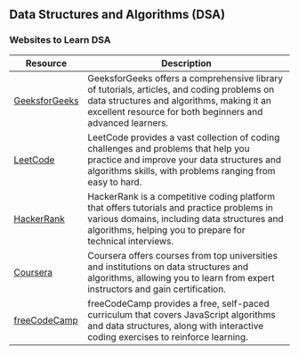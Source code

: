 ## Data Structures and Algorithms (DSA)

### Websites to Learn DSA

| Resource | Description |
|----------|-------------|
| [GeeksforGeeks](https://www.geeksforgeeks.org/data-structures/) | GeeksforGeeks offers a comprehensive library of tutorials, articles, and coding problems on data structures and algorithms, making it an excellent resource for both beginners and advanced learners. |
| [LeetCode](https://leetcode.com/) | LeetCode provides a vast collection of coding challenges and problems that help you practice and improve your data structures and algorithms skills, with problems ranging from easy to hard. |
| [HackerRank](https://www.hackerrank.com/domains/tutorials/10-days-of-javascript) | HackerRank is a competitive coding platform that offers tutorials and practice problems in various domains, including data structures and algorithms, helping you to prepare for technical interviews. |
| [Coursera](https://www.coursera.org/courses?query=data%20structures%20and%20algorithms) | Coursera offers courses from top universities and institutions on data structures and algorithms, allowing you to learn from expert instructors and gain certification. |
| [freeCodeCamp](https://www.freecodecamp.org/learn/) | freeCodeCamp provides a free, self-paced curriculum that covers JavaScript algorithms and data structures, along with interactive coding exercises to reinforce learning. |
